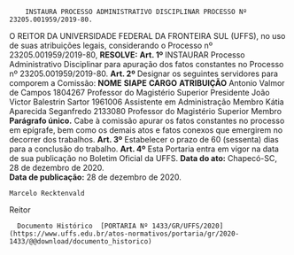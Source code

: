         INSTAURA PROCESSO ADMINISTRATIVO DISCIPLINAR PROCESSO Nº 23205.001959/2019-80.  

 O REITOR DA UNIVERSIDADE FEDERAL DA FRONTEIRA SUL (UFFS), no uso de suas atribuições legais, considerando o Processo nº 23205.001959/2019-80,  **RESOLVE:**   **Art. 1º**  INSTAURAR Processo Administrativo Disciplinar para apuração dos fatos constantes no Processo nº 23205.001959/2019-80.   **Art. 2º**  Designar os seguintes servidores para comporem a Comissão:     **NOME**    **SIAPE**    **CARGO**    **ATRIBUIÇÃO**      Antonio Valmor de Campos   1804267   Professor do Magistério Superior   Presidente     João Victor Balestrin Sartor   1961006   Assistente em Administração   Membro     Kátia Aparecida Seganfredo   2133080   Professor do Magistério Superior   Membro     **Parágrafo único.**  Cabe à comissão apurar os fatos constantes no processo em epígrafe, bem como os demais atos e fatos conexos que emergirem no decorrer dos trabalhos.   **Art. 3º**  Estabelecer o prazo de 60 (sessenta) dias para a conclusão do trabalho.   **Art. 4º**  Esta Portaria entra em vigor na data de sua publicação no Boletim Oficial da UFFS.          **Data do ato:** Chapecó-SC, 28 de dezembro de 2020.   
 **Data de publicação:**  28 de dezembro de 2020. 

    Marcelo Recktenvald   
 Reitor 

      Documento Histórico  [PORTARIA Nº 1433/GR/UFFS/2020](https://www.uffs.edu.br/atos-normativos/portaria/gr/2020-1433/@@download/documento_historico)     
      
